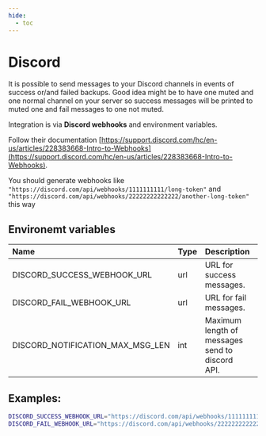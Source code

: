 ```yaml
---
hide:
  - toc
---
```


# Discord

It is possible to send messages to your Discord channels in events of success or/and failed backups.
Good idea might be to have one muted and one normal channel on your server so success messages will be printed to muted one and fail messages to one not muted.

Integration is via **Discord webhooks** and environment variables.

Follow their documentation [https://support.discord.com/hc/en-us/articles/228383668-Intro-to-Webhooks](https://support.discord.com/hc/en-us/articles/228383668-Intro-to-Webhooks).

You should generate webhooks like `"https://discord.com/api/webhooks/1111111111/long-token"` and `"https://discord.com/api/webhooks/22222222222222/another-long-token"` this way

## Environemt variables

| Name                             | Type | Description                                     | Default |
| :------------------------------- | :--- | :---------------------------------------------- | :------ |
| DISCORD_SUCCESS_WEBHOOK_URL      | url  | URL for success messages.                       | -       |
| DISCORD_FAIL_WEBHOOK_URL         | url  | URL for fail messages.                          | -       |
| DISCORD_NOTIFICATION_MAX_MSG_LEN | int  | Maximum length of messages send to discord API. | 1500    |

## Examples:

```bash
DISCORD_SUCCESS_WEBHOOK_URL="https://discord.com/api/webhooks/1111111111/long-token"
DISCORD_FAIL_WEBHOOK_URL="https://discord.com/api/webhooks/22222222222222/another-long-token"
```

<br>
<br>